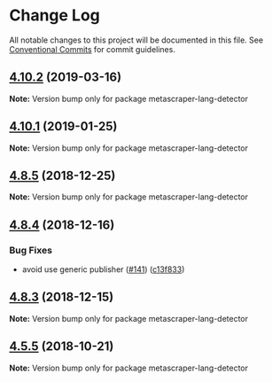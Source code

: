 # Change Log

All notable changes to this project will be documented in this file.
See [Conventional Commits](https://conventionalcommits.org) for commit guidelines.

## [4.10.2](https://github.com/microlinkhq/metascraper/tree/master/packages/metascraper-lang-detector/compare/v4.10.1...v4.10.2) (2019-03-16)

**Note:** Version bump only for package metascraper-lang-detector





## [4.10.1](https://github.com/microlinkhq/metascraper/tree/master/packages/metascraper-lang-detector/compare/v4.10.0...v4.10.1) (2019-01-25)

**Note:** Version bump only for package metascraper-lang-detector





## [4.8.5](https://github.com/microlinkhq/metascraper/tree/master/packages/metascraper-lang-detector/compare/v4.8.4...v4.8.5) (2018-12-25)

**Note:** Version bump only for package metascraper-lang-detector





## [4.8.4](https://github.com/microlinkhq/metascraper/tree/master/packages/metascraper-lang-detector/compare/v4.8.3...v4.8.4) (2018-12-16)


### Bug Fixes

* avoid use generic publisher ([#141](https://github.com/microlinkhq/metascraper/tree/master/packages/metascraper-lang-detector/issues/141)) ([c13f833](https://github.com/microlinkhq/metascraper/tree/master/packages/metascraper-lang-detector/commit/c13f833))





## [4.8.3](https://github.com/microlinkhq/metascraper/tree/master/packages/metascraper-lang-detector/compare/v4.8.2...v4.8.3) (2018-12-15)

**Note:** Version bump only for package metascraper-lang-detector





## [4.5.5](https://github.com/microlinkhq/metascraper/tree/master/packages/metascraper-lang-detector/compare/v4.5.5-alpha.0...v4.5.5) (2018-10-21)

**Note:** Version bump only for package metascraper-lang-detector
